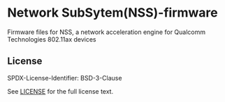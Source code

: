 # Network SubSytem(NSS)-firmware

Firmware files for NSS, a network acceleration engine for Qualcomm Technologies 802.11ax devices

## License

SPDX-License-Identifier: BSD-3-Clause

See [LICENSE](LICENSE) for the full license text.
